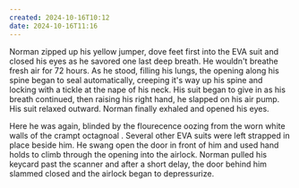 ```yaml
---
created: 2024-10-16T10:12
date: 2024-10-16T11:16
---
```


Norman zipped up his yellow jumper, dove feet first into the EVA suit and closed his eyes as he savored one last deep breath. He wouldn't breathe fresh air for 72 hours. As he stood, filling his lungs, the opening along his spine began to seal automatically, creeping it's way up his spine and locking with a tickle at the nape of his neck. His suit began to give in as his breath continued, then raising his right hand, he slapped on his air pump. His suit relaxed outward. Norman finally exhaled and opened his eyes.

Here he was again, blinded by the flourecence oozing from the worn white walls of the crampt octagnoal . Several other EVA suits were left strapped in place beside him. He swang open the door in front of him and used hand holds to climb through the opening into the airlock. Norman pulled his keycard past the scanner and after a short delay, the door behind him slammed closed and the airlock began to depressurize. 